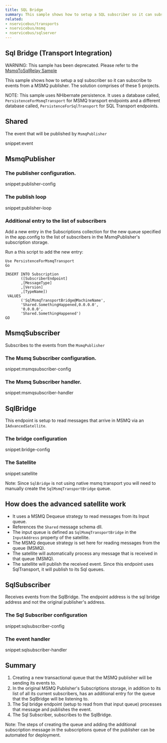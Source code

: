 ```yaml
---
title: SQL Bridge
summary: This sample shows how to setup a SQL subscriber so it can subscribe to events from a MSMQ publisher.
related:
- nservicebus/transports
- nservicebus/msmq
- nservicebus/sqlserver
---
```


## Sql Bridge (Transport Integration)

WARNING: This sample has been deprecated. Please refer to the [MsmqToSqlRelay Sample](/samples/msmqtosqlrelay/) 

This sample shows how to setup a sql subscriber so it can subscribe to events from a MSMQ publisher. The solution comprises of these 5 projects.

NOTE: This sample uses NHibernate persistence. It uses a database called, `PersistenceForMsmqTransport` for MSMQ transport endpoints and a different database called, `PersistenceForSqlTransport` for SQL Transport endpoints.


## Shared

The event that will be published by `MsmqPublisher`

snippet:event


## MsmqPublisher


### The publisher configuration.

snippet:publisher-config


### The publish loop

snippet:publisher-loop


### Additional entry to the list of subscribers

Add a new entry in the Subscriptions collection for the new queue specified in the app.config to the list of subscribers in the MsmqPublisher's subscription storage.

Run a this script to add the new entry:

```
Use PersistenceForMsmqTransport
Go

INSERT INTO Subscription
       ([SubscriberEndpoint]
       ,[MessageType]
       ,[Version]
       ,[TypeName])
 VALUES
       ('SqlMsmqTransportBridge@MachineName',
       'Shared.SomethingHappened,0.0.0.0',
       '0.0.0.0',
       'Shared.SomethingHappened')
GO
```

## MsmqSubscriber

Subscribes to the events from the `MsmqPublisher`


### The Msmq Subscriber configuration.

snippet:msmqsubscriber-config


### The Msmq Subscriber handler.

snippet:msmqsubscriber-handler


## SqlBridge

This endpoint is setup to read messages that arrive in MSMQ via an `IAdvancedSatellite`.


### The bridge configuration

snippet:bridge-config


### The Satellite

snippet:satellite

Note: Since `SqlBridge` is not using native msmq transport you will need to manually create the `SqlMsmqTransportBridge` queue.


## How does the advanced satellite work

- It uses a MSMQ Dequeue strategy to read messages from its Input queue.
- References the `Shared` message schema dll.
- The input queue is defined as `SqlMsmqTransportBridge` in the `InputAddress` property of the satellite.
- The MSMQ dequeue strategy is set here for reading messages from the queue (MSMQ).
- The satellite will automatically process any message that is received in that queue (MSMQ).
- The satellite will publish the received event. Since this endpoint uses SqlTransport, it will publish to its Sql queues.


## SqlSubscriber

Receives events from the SqlBridge. The endpoint address is the sql bridge address and not the original publisher's address.


### The Sql Subscriber configuration

snippet:sqlsubscriber-config


### The event handler

snippet:sqlsubscriber-handler


## Summary

1. Creating a new transactional queue that the MSMQ publisher will be sending its events to.
2. In the original MSMQ Publisher's Subscriptions storage, in addition to its list of all its current subscribers, has an additional entry for the queue that the SqlBridge will be listening to.
3. The Sql bridge endpoint (setup to read from that input queue) processes that message and publishes the event.
4. The Sql Subscriber, subscribes to the SqlBridge.

Note: The steps of creating the queue and adding the additional subscription message in the subscriptions queue of the publisher can be automated for deployment.
